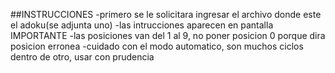 ##INSTRUCCIONES
-primero se le solicitara ingresar el archivo donde este el adoku(se adjunta uno)
-las intrucciones aparecen en pantalla
IMPORTANTE
-las posiciones van del 1 al 9, no poner posicion 0 porque dira posicion erronea
-cuidado con el modo automatico, son muchos ciclos dentro de otro, usar con prudencia
 

